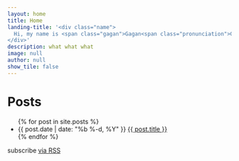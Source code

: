 ```yaml
---
layout: home
title: Home
landing-title: '<div class="name">
  Hi, my name is <span class="gagan">Gagan<span class="pronunciation">Gah-gun</span></span>
</div>'
description: what what what
image: null
author: null
show_tile: false
---
```


<div class="home">

  <h1>Posts</h1>

  <ul class="posts">
    {% for post in site.posts %}
      <li>
        <span class="post-date">{{ post.date | date: "%b %-d, %Y" }}</span>
        <a class="post-link" href="{{ post.url | prepend: site.baseurl }}">{{ post.title }}</a>
      </li>
    {% endfor %}
  </ul>

  <p class="rss-subscribe">subscribe <a href="{{ "/feed.xml" | prepend: site.baseurl }}">via RSS</a></p>

</div>
